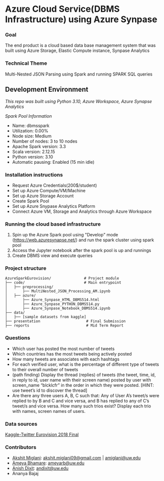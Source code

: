 # Azure Cloud Service(DBMS Infrastructure) using Azure Synpase

### Goal
The end product is a cloud based data base management system that was built using Azure Storage, Elastic Compute instance, Synpase Analytics

### Technical Theme 
Multi-Nested JSON Parsing using Spark and running SPARK SQL queries

## Development Environment
*This repo was built using Python 3.10, Azure Workspace, Azure Synapse Analytics*

*Spark Pool Information*
- Name: dbmsspark
- Utilization: 0.00%
- Node size: Medium
- Number of nodes: 3 to 10 nodes
- Apache Spark version: 3.3
- Scala version: 2.12.15
- Python version: 3.10
- Automatic pausing: Enabled (15 min idle)

### Installation instructions

- Request Azure Credentials(200$/student)
- Set up Azure Compute/VM/Machine
- Set up Azure Storage Account
- Create Spark Pool
- Set up Azure Snypase Analytics Platform
- Connect Azure VM, Storage and Analytics through Azure Workspace

### Running the cloud based infrastructure
1. Spin up the Azure Spark pool using "Develop" mode (https://web.azuresynapse.net/) and run the spark cluster using spark pool 
2. Access the Jupyter notebook after the spark pool is up and runnings
3. Create DBMS view and execute queries

### Project structure
```
AzureSparkEurovision/               # Project module
├── code/                           # Main entrypoint
│   ├── preprocessing/
│       ├── MultiNested_JSON_Processing_AM.ipynb
│   ├── azure/
│       ├── Azure_Synpase_HTML_DBMS514.html
│       ├── Azure_Synpase_PYTHON_DBMS514.py
│       ├── Azure_Synpase_Notebook_DBMS514.ipynb
├── data/
│   ├── [sample datasets from kaggle]
├── presentation                     # Final Submission
├── reports                          # Mid Term Report
```
### Questions
- Which user has posted the most number of tweets
- Which countries has the most tweets being actively posted
- How many tweets are associates with each hashtags
- For each verified user, what is the percentage of different type of tweets to their overall number of tweets
- (path finding) Display the thread (replies) of tweets (the tweet, time, id, in reply to id, user name with their screen name) posted by user with screen_name “blcklcfr” in the order in which they were posted. [HINT: use tweet’s id to discover the thread]
- Are there any three users A, B, C such that: Any of User A’s tweet/s were replied to by B and C and vice versa, and B has replied to any of C’s tweet/s and vice versa. How many such trios exist? Display each trio with names, screen names of users.

### Data sources
[Kaggle-Twitter Eurovision 2018 Final](https://www.kaggle.com/datasets/patrickjoan/twitter-data-from-2018-eurovision-final)

### Contributors
* [Akshit Miglani](https://www.linkedin.com/in/akshitmiglani/): akshit.miglani09@gmail.com | amiglani@uw.edu 
* [Ameya Bhamare](https://www.linkedin.com/in/ameyabhamare/): ameyarb@uw.edu
* [Anish Dixit](https://www.linkedin.com/in/anish-dixit-aaba4616a/): andixit@uw.edu
* Ananya Bajaj
